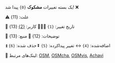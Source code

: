 یک بسته تغییرات **مشکوک** `{0}` پیدا شد! ❌ 

⚠️ علت: {11}

📅 تاریخ تغییر: `{1}`
🧑🏽‍💻 کاربر: [{2}]({3})
{13}

📃 توضیحات: {12}
📃 منبع: {13}

⏫ اضافه‌شده: `{4}`
↔️ تغییر پیداکرده: `{5}`
⏬ حذف شده: `{6}`

 📎 لینک‌های مرتبط: [OSM]({7}), [OSMcha]({8}), [OSMvis]({9}), [Achavi]({10})